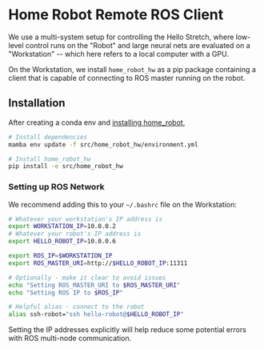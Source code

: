 # Home Robot Remote ROS Client

We use a multi-system setup for controlling the Hello Stretch, where low-level control runs on the "Robot" and large neural nets are evaluated on a "Workstation" -- which here refers to a local computer with a GPU. 

On the Workstation, we install `home_robot_hw` as a pip package containing a client that is capable of connecting to ROS master running on the robot.

## Installation

After creating a conda env and [installing home_robot](../home_robot),

```sh
# Install dependencies
mamba env update -f src/home_robot_hw/environment.yml

# Install home_robot_hw
pip install -e src/home_robot_hw
```

### Setting up ROS Network

We recommend adding this to your `~/.bashrc` file on the Workstation:
```sh
# Whatever your workstation's IP address is
export WORKSTATION_IP=10.0.0.2
# Whatever your robot's IP address is
export HELLO_ROBOT_IP=10.0.0.6

export ROS_IP=$WORKSTATION_IP
export ROS_MASTER_URI=http://$HELLO_ROBOT_IP:11311

# Optionally - make it clear to avoid issues
echo "Setting ROS_MASTER_URI to $ROS_MASTER_URI"
echo "Setting ROS IP to $ROS_IP"

# Helpful alias - connect to the robot
alias ssh-robot="ssh hello-robot@$HELLO_ROBOT_IP"
```

Setting the IP addresses explicitly will help reduce some potential errors with ROS multi-node communication.

